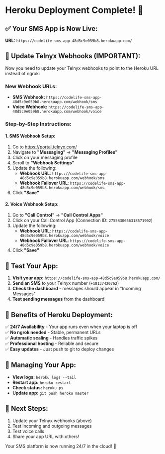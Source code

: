 # Heroku Deployment Complete! 🎉

## ✅ **Your SMS App is Now Live:**
**URL:** `https://codelife-sms-app-48d5c9e059b8.herokuapp.com/`

## 🔄 **Update Telnyx Webhooks (IMPORTANT):**

Now you need to update your Telnyx webhooks to point to the Heroku URL instead of ngrok:

### **New Webhook URLs:**
- **SMS Webhook:** `https://codelife-sms-app-48d5c9e059b8.herokuapp.com/webhook/sms`
- **Voice Webhook:** `https://codelife-sms-app-48d5c9e059b8.herokuapp.com/webhook/voice`

### **Step-by-Step Instructions:**

#### **1. SMS Webhook Setup:**
1. Go to https://portal.telnyx.com/
2. Navigate to **"Messaging"** → **"Messaging Profiles"**
3. Click on your messaging profile
4. Scroll to **"Webhook Settings"**
5. Update the following:
   - **Webhook URL**: `https://codelife-sms-app-48d5c9e059b8.herokuapp.com/webhook/sms`
   - **Webhook Failover URL**: `https://codelife-sms-app-48d5c9e059b8.herokuapp.com/webhook/sms`
6. Click **"Save"**

#### **2. Voice Webhook Setup:**
1. Go to **"Call Control"** → **"Call Control Apps"**
2. Click on your Call Control App (Connection ID: `2755830656318571902`)
3. Update the following:
   - **Webhook URL**: `https://codelife-sms-app-48d5c9e059b8.herokuapp.com/webhook/voice`
   - **Webhook Failover URL**: `https://codelife-sms-app-48d5c9e059b8.herokuapp.com/webhook/voice`
4. Click **"Save"**

## 🧪 **Test Your App:**

1. **Visit your app:** `https://codelife-sms-app-48d5c9e059b8.herokuapp.com/`
2. **Send an SMS** to your Telnyx number (`+18137420762`)
3. **Check the dashboard** - messages should appear in "Incoming Messages"
4. **Test sending messages** from the dashboard

## 🎯 **Benefits of Heroku Deployment:**

✅ **24/7 Availability** - Your app runs even when your laptop is off  
✅ **No ngrok needed** - Stable, permanent URLs  
✅ **Automatic scaling** - Handles traffic spikes  
✅ **Professional hosting** - Reliable and secure  
✅ **Easy updates** - Just push to git to deploy changes  

## 🔧 **Managing Your App:**

- **View logs:** `heroku logs --tail`
- **Restart app:** `heroku restart`
- **Check status:** `heroku ps`
- **Update app:** `git push heroku master`

## 🚀 **Next Steps:**

1. Update your Telnyx webhooks (above)
2. Test incoming and outgoing messages
3. Test voice calls
4. Share your app URL with others!

Your SMS platform is now running 24/7 in the cloud! 🌟 